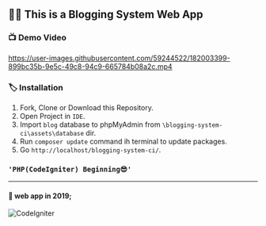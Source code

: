 
## 👨‍💻 This is a Blogging System Web App

### 📺 Demo Video


https://user-images.githubusercontent.com/59244522/182003399-899bc35b-9e5c-49c8-94c9-665784b08a2c.mp4


### 🏷️ Installation

1.  Fork, Clone or Download this Repository.
2.  Open Project in `IDE`.
3.  Import `blog` database to phpMyAdmin from `\blogging-system-ci\assets\database` dir.
4.  Run `composer update` command ih terminal to update packages.
5.  Go `http://localhost/blogging-system-ci/`.

### `'PHP(CodeIgniter) Beginning😎'`

---

#### 📌 web app in 2019;

![CodeIgniter](https://user-images.githubusercontent.com/59244522/182003491-ea93ff06-2d87-4d17-a155-9ed2a1858c4f.png)
